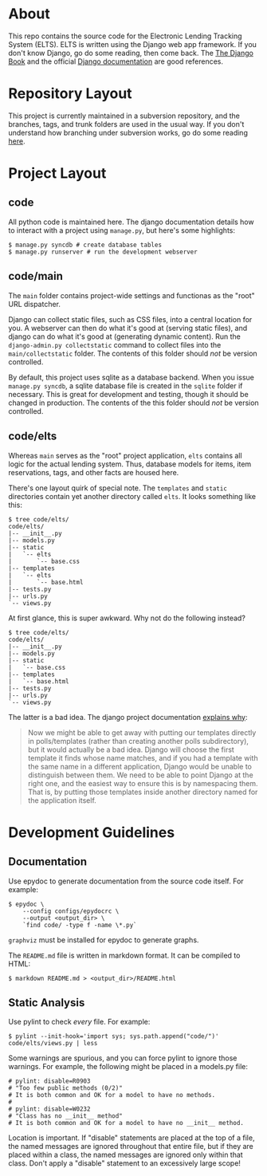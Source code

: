 About
=====

This repo contains the source code for the Electronic Lending Tracking System
(ELTS). ELTS is written using the Django web app framework. If you don't know
Django, go do some reading, then come back. The [The Django
Book](http://www.djangobook.com/en/2.0/index.html) and the official [Django
documentation](https://docs.djangoproject.com/en/dev/) are good references.

Repository Layout
=================

This project is currently maintained in a subversion repository, and the
branches, tags, and trunk folders are used in the usual way. If you don't
understand how branching under subversion works, go do some reading
[here](http://svnbook.red-bean.com/en/1.5/svn.branchmerge.html).

Project Layout
==============

code
----

All python code is maintained here. The django documentation details how to
interact with a project using `manage.py`, but here's some highlights:

    $ manage.py syncdb # create database tables
    $ manage.py runserver # run the development webserver

code/main
---------

The `main` folder contains project-wide settings and functionas as the "root"
URL dispatcher.

Django can collect static files, such as CSS files, into a central location for
you. A webserver can then do what it's good at (serving static files), and
django can do what it's good at (generating dynamic content). Run the
`django-admin.py collectstatic` command to collect files into the
`main/collectstatic` folder. The contents of this folder should *not* be
version controlled.

By default, this project uses sqlite as a database backend. When you issue
`manage.py syncdb`, a sqlite database file is created in the `sqlite` folder if
necessary. This is great for development and testing, though it should be
changed in production. The contents of the this folder should *not* be version
controlled.

code/elts
---------

Whereas `main` serves as the "root" project application, `elts` contains all
logic for the actual lending system. Thus, database models for items, item
reservations, tags, and other facts are housed here.

There's one layout quirk of special note. The `templates` and `static`
directories contain yet another directory called `elts`. It looks something like
this:

    $ tree code/elts/
    code/elts/
    |-- __init__.py
    |-- models.py
    |-- static
    |   `-- elts
    |       `-- base.css
    |-- templates
    |   `-- elts
    |       `-- base.html
    |-- tests.py
    |-- urls.py
    `-- views.py

At first glance, this is super awkward. Why not do the following instead?

    $ tree code/elts/
    code/elts/
    |-- __init__.py
    |-- models.py
    |-- static
    |   `-- base.css
    |-- templates
    |   `-- base.html
    |-- tests.py
    |-- urls.py
    `-- views.py

The latter is a bad idea. The django project documentation [explains
why](https://docs.djangoproject.com/en/1.5/intro/tutorial03/#write-views-that-actually-do-something):

> Now we might be able to get away with putting our templates directly in
> polls/templates (rather than creating another polls subdirectory), but it
> would actually be a bad idea. Django will choose the first template it finds
> whose name matches, and if you had a template with the same name in a
> different application, Django would be unable to distinguish between them. We
> need to be able to point Django at the right one, and the easiest way to
> ensure this is by namespacing them. That is, by putting those templates
> inside another directory named for the application itself.

Development Guidelines
======================

Documentation
-------------

Use epydoc to generate documentation from the source code itself. For example:

    $ epydoc \
        --config configs/epydocrc \
        --output <output_dir> \
        `find code/ -type f -name \*.py`

`graphviz` must be installed for epydoc to generate graphs.

The `README.md` file is written in markdown format. It can be compiled to HTML:

    $ markdown README.md > <output_dir>/README.html

Static Analysis
---------------

Use pylint to check *every* file. For example:

    $ pylint --init-hook='import sys; sys.path.append("code/")' code/elts/views.py | less

Some warnings are spurious, and you can force pylint to ignore those warnings.
For example, the following might be placed in a models.py file:

    # pylint: disable=R0903
    # "Too few public methods (0/2)" 
    # It is both common and OK for a model to have no methods.
    #
    # pylint: disable=W0232
    # "Class has no __init__ method" 
    # It is both common and OK for a model to have no __init__ method.

Location is important. If "disable" statements are placed at the top of a file,
the named messages are ignored throughout that entire file, but if they are
placed within a class, the named messages are ignored only within that class.
Don't apply a "disable" statement to an excessively large scope!
